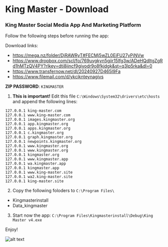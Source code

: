 # King Master - Download

### King Master Social Media App And Marketing Platform

Follow the following steps before running the app:    



Download links:

- https://mega.nz/folder/DjRAWRyT#FECMj5wZL0EiFU27yPjNVw
- https://www.dropbox.com/scl/fo/769uvgkyn5gjir15lfg3w/ADeHQdItgZgRd1hMTzQV4PY?rlkey=dti8ijncf9giyodr9o8fkjdgk&st=q3lp5rka&dl=0
- https://www.transfernow.net/dl/20240927D465I9Fa
- https://www.filemail.com/d/ykciknteynagivs


**ZIP PASSWORD**: `KINGMASTER`   


1. **This is important!** Edit this file `C:\Windows\System32\drivers\etc\hosts` and append the following lines:   


```
127.0.0.1 king-master.com
127.0.0.1 www.king-master.com
127.0.0.1 images.kingmaster.org
127.0.0.1 app.kingmaster.org
127.0.0.1 apps.kingmaster.org
127.0.0.1 c.kingmaster.org
127.0.0.1 graph.kingmaster.org
127.0.0.1 newpoints.kingmaster.org
127.0.0.1 www.kingmaster.org
127.0.0.1 www.kingmaster.org
127.0.0.1 kingmaster.org
127.0.0.1 www.kingmaster.app
127.0.0.1 wa.kingmaster.app
127.0.0.1 kingmaster.app
127.0.0.1 www.king-master.site
127.0.0.1 wa2.king-master.site
127.0.0.1 king-master.site
```




2. Copy the following foloders to `C:\Program Files\`   

- Kingmasterinstall
- Data_kingmaster


3. Start now the app: `C:\Program Files\Kingmasterinstall\Debug\King Master v4.exe`   




Enjoy!   


![alt text](1.png "kingmaster 4.8.2")








